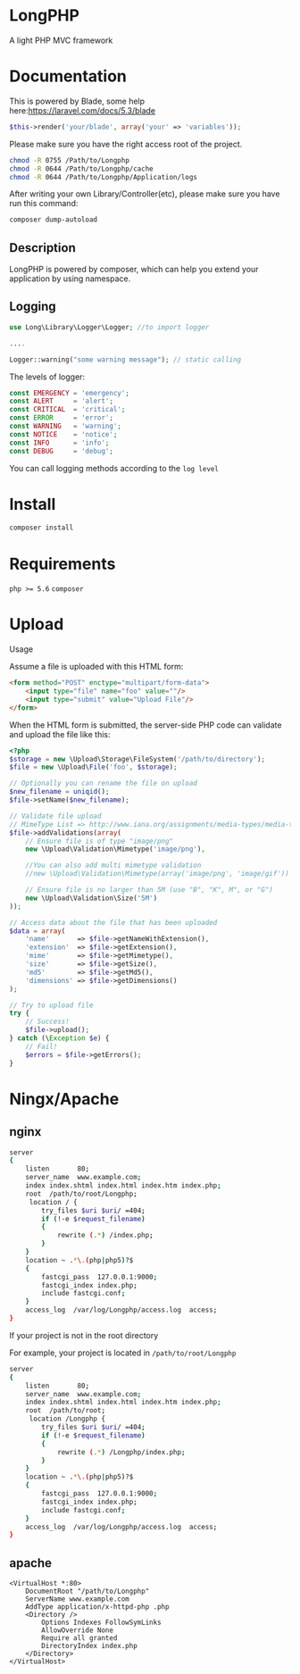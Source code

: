 # LongPHP
A light PHP MVC framework

# Documentation


This is powered by Blade, some help here:https://laravel.com/docs/5.3/blade
``` php
$this->render('your/blade', array('your' => 'variables'));
```

Please make sure you have the right access root of the project.
``` bash
chmod -R 0755 /Path/to/Longphp
chmod -R 0644 /Path/to/Longphp/cache
chmod -R 0644 /Path/to/Longphp/Application/logs
```

After writing your own Library/Controller(etc), please make sure you have run this command:
``` bash
composer dump-autoload
```

## Description

LongPHP is powered by composer, which can help you extend your application by using namespace.

## Logging

``` php
use Long\Library\Logger\Logger; //to import logger

....

Logger::warning("some warning message"); // static calling
```
The levels of logger:
``` php
const EMERGENCY = 'emergency';
const ALERT     = 'alert';
const CRITICAL  = 'critical';
const ERROR     = 'error';
const WARNING   = 'warning';
const NOTICE    = 'notice';
const INFO      = 'info';
const DEBUG     = 'debug';
```

You can call logging methods according to the `log level`

# Install

``` bash
composer install
```

# Requirements

`php >= 5.6`
`composer`

# Upload

Usage

Assume a file is uploaded with this HTML form:
``` html
<form method="POST" enctype="multipart/form-data">
    <input type="file" name="foo" value=""/>
    <input type="submit" value="Upload File"/>
</form>
```

When the HTML form is submitted, the server-side PHP code can validate and upload the file like this:

``` php
<?php
$storage = new \Upload\Storage\FileSystem('/path/to/directory');
$file = new \Upload\File('foo', $storage);

// Optionally you can rename the file on upload
$new_filename = uniqid();
$file->setName($new_filename);

// Validate file upload
// MimeType List => http://www.iana.org/assignments/media-types/media-types.xhtml
$file->addValidations(array(
    // Ensure file is of type "image/png"
    new \Upload\Validation\Mimetype('image/png'),

    //You can also add multi mimetype validation
    //new \Upload\Validation\Mimetype(array('image/png', 'image/gif'))

    // Ensure file is no larger than 5M (use "B", "K", M", or "G")
    new \Upload\Validation\Size('5M')
));

// Access data about the file that has been uploaded
$data = array(
    'name'       => $file->getNameWithExtension(),
    'extension'  => $file->getExtension(),
    'mime'       => $file->getMimetype(),
    'size'       => $file->getSize(),
    'md5'        => $file->getMd5(),
    'dimensions' => $file->getDimensions()
);

// Try to upload file
try {
    // Success!
    $file->upload();
} catch (\Exception $e) {
    // Fail!
    $errors = $file->getErrors();
}
```

# Ningx/Apache

## nginx

``` bash
server 
{
    listen       80;
    server_name  www.example.com;
    index index.shtml index.html index.htm index.php;
    root  /path/to/root/Longphp;
     location / {
        try_files $uri $uri/ =404;
        if (!-e $request_filename)
        {
            rewrite (.*) /index.php;
        }
    }
    location ~ .*\.(php|php5)?$
    {
        fastcgi_pass  127.0.0.1:9000;
        fastcgi_index index.php;
        include fastcgi.conf;
    }
    access_log  /var/log/Longphp/access.log  access;
}
```
If your project is not in the root directory

For example, your project is located in `/path/to/root/Longphp`

``` bash
server 
{
    listen       80;
    server_name  www.example.com;
    index index.shtml index.html index.htm index.php;
    root  /path/to/root;
     location /Longphp {
        try_files $uri $uri/ =404;
        if (!-e $request_filename)
        {
            rewrite (.*) /Longphp/index.php;
        }
    }
    location ~ .*\.(php|php5)?$
    {
        fastcgi_pass  127.0.0.1:9000;
        fastcgi_index index.php;
        include fastcgi.conf;
    }
    access_log  /var/log/Longphp/access.log  access;
}
```


## apache
``` apacheconfig
<VirtualHost *:80>
    DocumentRoot "/path/to/Longphp"
    ServerName www.example.com
    AddType application/x-httpd-php .php
    <Directory />
        Options Indexes FollowSymLinks
        AllowOverride None
        Require all granted
        DirectoryIndex index.php
    </Directory>
</VirtualHost>
```



